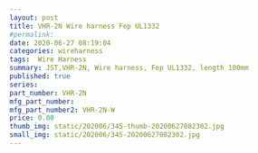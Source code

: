 ```yaml
---
layout: post
title: VHR-2N Wire harness Fep UL1332
#permalink: 
date: 2020-06-27 08:19:04
categories: wireharness
tags:  Wire Harness
summary: JST,VHR-2N, Wire harness, Fep UL1332, length 100mm
published: true 
series: 
part_number: VHR-2N
mfg_part_number: 
mfg_part_number2: VHR-2N-W
price: 0.00
thumb_img: static/202006/345-thumb-20200627082302.jpg
small_img: static/202006/345-20200627082302.jpg
---
```



